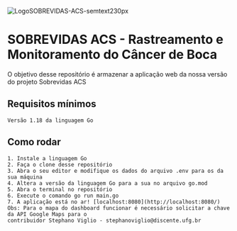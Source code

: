 
![LogoSOBREVIDAS-ACS-semtext230px](https://github.com/Sobrevidas-Grupo-3/PI-Grupo3-Sobrevidas-ACS/assets/166178053/799c6759-f113-4c6c-b499-dc888b045129)
# SOBREVIDAS ACS - Rastreamento e Monitoramento do Câncer de Boca
O objetivo desse repositório é armazenar a aplicação web da nossa versão do projeto Sobrevidas ACS

## Requisitos mínimos
    Versão 1.18 da linguagem Go

## Como rodar
    1. Instale a linguagem Go
    2. Faça o clone desse repositório
    3. Abra o seu editor e modifique os dados do arquivo .env para os da sua máquina
    4. Altera a versão da linguagem Go para a sua no arquivo go.mod
    5. Abra o terminal no repositório
    6. Execute o comando go run main.go
    7. A aplicação está no ar! [localhost:8080](http://localhost:8080/) 
    Obs: Para o mapa do dashboard funcionar é necessário solicitar a chave da API Google Maps para o 
    contribuidor Stephano Viglio - stephanoviglio@discente.ufg.br

    
